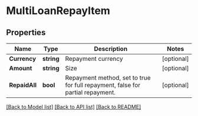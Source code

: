# MultiLoanRepayItem

## Properties

Name | Type | Description | Notes
------------ | ------------- | ------------- | -------------
**Currency** | **string** | Repayment currency | [optional] 
**Amount** | **string** | Size | [optional] 
**RepaidAll** | **bool** | Repayment method, set to true for full repayment, false for partial repayment. | [optional] 

[[Back to Model list]](../README.md#documentation-for-models) [[Back to API list]](../README.md#documentation-for-api-endpoints) [[Back to README]](../README.md)


